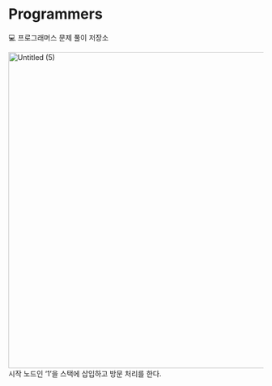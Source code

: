 # Programmers
💻 프로그래머스 문제 풀이 저장소

<img width="624" alt="Untitled (5)" src="https://user-images.githubusercontent.com/102349522/210204346-cc795d25-30e3-4910-a2ad-15c8369c7e56.png">
시작 노드인 ‘1’을 스택에 삽입하고 방문 처리를 한다.
